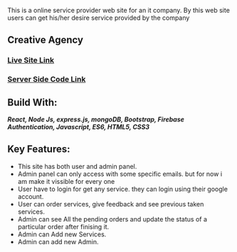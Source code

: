 
This is a online service provider web site for an it company. By this web site users can get his/her desire service provided by the company
## Creative Agency
### [Live Site Link](https://creative-agency-op.firebaseapp.com/) 
### [Server Side Code Link](https://github.com/raihan862/Creative-Agency-server)
## Build With:
 ***React, Node Js, express.js, mongoDB, Bootstrap, Firebase Authentication, Javascript, ES6, HTML5,  CSS3***

 ## Key Features:
 - This site has both user and admin panel.
 - Admin  panel can only access with some specific emails. but for now i am make it vissible for every one
 - User have to login for get any service. they can login using their google account.
 - User can order services, give feedback and see previous taken services.
 - Admin can see All the pending orders and update the status of a particular order after finising it.
 - Admin can Add new Services.
 - Admin can add new Admin.